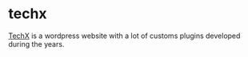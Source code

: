 # techx

[TechX](https://www.techx.ro/) is a wordpress website with a lot of customs plugins developed during the years. 
